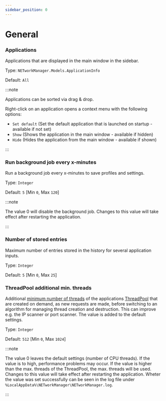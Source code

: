 ```yaml
---
sidebar_position: 0
---
```


# General

### Applications

Applications that are displayed in the main window in the sidebar.

Type: `NETworkManager.Models.ApplicationInfo`

Default: `All`

:::note

Applications can be sorted via drag & drop.

Right-click on an application opens a context menu with the following options:

- `Set default` (Set the default application that is launched on startup - available if not set)
- `Show` (Shows the application in the main window - available if hidden)
- `Hide` (Hides the application from the main window - available if shown)

:::

### Run background job every x-minutes

Run a background job every x-minutes to save profiles and settings.

Type: `Integer`

Default: `5` [Min `0`, Max `120`]

:::note

The value 0 will disable the background job. Changes to this value will take effect after restarting the application.

:::

### Number of stored entries

Maximum number of entries stored in the history for several application inputs.

Type: `Integer`

Default: `5` [Min `0`, Max `25`]

### ThreadPool additional min. threads

Additional [minimum number of threads](https://learn.microsoft.com/en-us/dotnet/api/system.threading.threadpool.setminthreads?view=net-7.0) of the applications [ThreadPool](https://learn.microsoft.com/en-us/dotnet/standard/threading/the-managed-thread-pool) that are created on demand, as new requests are made, before switching to an algorithm for managing thread creation and destruction. This can improve e.g. the IP scanner or port scanner. The value is added to the default settings.

Type: `Integer`

Default: `512` [Min `0`, Max `1024`]

:::note

The value 0 leaves the default settings (number of CPU threads). If the value is to high, performance problems may occur. If the value is higher than the max. threads of the ThreadPool, the max. threads will be used. Changes to this value will take effect after restarting the application. Wheter the value was set successfully can be seen in the log file under `%LocalAppData%\NETworkManager\NETworkManager.log`.

:::
